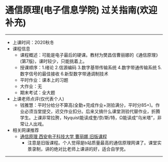 # 通信原理(电子信息学院)      过关指南(欢迎补充)
------------
- 上课时间：2020秋冬
- 课程信息
  - 课程概述：可能是电子最后的硬课。教材为樊昌信曹丽娜的《通信原理》(第7版)，课时较少，只能挑着上。
  - 授课顺序：1.绪论 2.信源编码 3.数字基带传输系统 4.数字带通传输系统 5.数字信号的最佳接收 6.新型数字带通调制技术
  - 平时作业：课本上的习题
  - 大作业：无
  - 期末考试：全大题
- 上课老师点评(仅代表个人)
  - 钱雅慧：平时分给分不算高(全勤+完成作业+测验满分，平时分85+)。作业必须当堂提交，迟交作业扣分。后来又搞什么课堂测验代替作业，折腾学生。上课非常拉胯，Nyquist能读成奎/奈/斯/特，Ω能读成“乌米塔”，非常让人出戏。
- 相关网课推荐
  - [通信原理 西安电子科技大学 曹丽娜 旧版课程](https://www.bilibili.com/video/BV1pE411n7zW)
    - 注意是旧版课程。个人觉得是b站质量最高的通信原理网课了。课堂实景录制，讲的绝对比老师上课讲的好，适合自学党。
 -------
